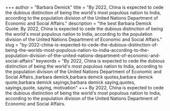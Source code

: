 +++
author = "Barbara Demick"
title = "By 2022, China is expected to cede the dubious distinction of being the world's most populous nation to India, according to the population division of the United Nations Department of Economic and Social Affairs."
description = "the best Barbara Demick Quote: By 2022, China is expected to cede the dubious distinction of being the world's most populous nation to India, according to the population division of the United Nations Department of Economic and Social Affairs."
slug = "by-2022-china-is-expected-to-cede-the-dubious-distinction-of-being-the-worlds-most-populous-nation-to-india-according-to-the-population-division-of-the-united-nations-department-of-economic-and-social-affairs"
keywords = "By 2022, China is expected to cede the dubious distinction of being the world's most populous nation to India, according to the population division of the United Nations Department of Economic and Social Affairs.,barbara demick,barbara demick quotes,barbara demick quote,barbara demick sayings,barbara demick saying,quotes, sayings,quote, saying, motivation"
+++
By 2022, China is expected to cede the dubious distinction of being the world's most populous nation to India, according to the population division of the United Nations Department of Economic and Social Affairs.

